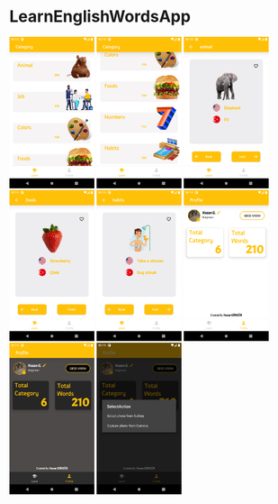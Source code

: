 # LearnEnglishWordsApp


<img src="https://raw.githubusercontent.com/HasanGURGUR/LearnEnglishWordsApp/master/ss/Screenshot_1666001702.png" width=30% height=30%/> <img src="https://raw.githubusercontent.com/HasanGURGUR/LearnEnglishWordsApp/master/ss/Screenshot_1666001726.png" width=30% height=30%/> <img src="https://raw.githubusercontent.com/HasanGURGUR/LearnEnglishWordsApp/master/ss/Screenshot_1666001918.png" width=30% height=30%/>
<img src="https://raw.githubusercontent.com/HasanGURGUR/LearnEnglishWordsApp/master/ss/Screenshot_1666001941.png" width=30% height=30%/> <img src="https://raw.githubusercontent.com/HasanGURGUR/LearnEnglishWordsApp/master/ss/Screenshot_1666001953.png" width=30% height=30%/> <img src="https://raw.githubusercontent.com/HasanGURGUR/LearnEnglishWordsApp/master/ss/Screenshot_1666001974.png" width=30% height=30%/>
<img src="https://raw.githubusercontent.com/HasanGURGUR/LearnEnglishWordsApp/master/ss/Screenshot_1666001977.png" width=30% height=30%/> <img src="https://raw.githubusercontent.com/HasanGURGUR/LearnEnglishWordsApp/master/ss/Screenshot_1666001981.png" width=30% height=30%/>
